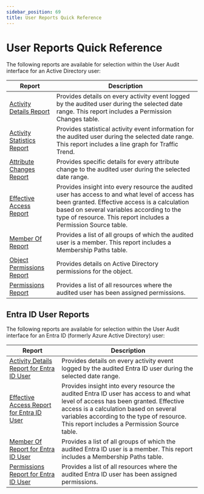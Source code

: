 ```yaml
---
sidebar_position: 69
title: User Reports Quick Reference
---
```


# User Reports Quick Reference

The following reports are available for selection within the User Audit interface for an Active Directory user:

| Report | Description |
| --- | --- |
| [Activity Details Report](ActivityDetails "Activity Details Report") | Provides details on every activity event logged by the audited user during the selected date range. This report includes a Permission Changes table. |
| [Activity Statistics Report](ActivityStatistics "Activity Statistics Report") | Provides statistical activity event information for the audited user during the selected date range. This report includes a line graph for Traffic Trend. |
| [Attribute Changes Report](AttributeChanges "Attribute Changes Report") | Provides specific details for every attribute change to the audited user during the selected date range. |
| [Effective Access Report](EffectiveAccess "Effective Access Report") | Provides insight into every resource the audited user has access to and what level of access has been granted. Effective access is a calculation based on several variables according to the type of resource. This report includes a Permission Source table. |
| [Member Of Report](MemberOf "Member Of Report") | Provides a list of all groups of which the audited user is a member. This report includes a Membership Paths table. |
| [Object Permissions Report](ObjectPermissions "Object Permissions Report") | Provides details on Active Directory permissions for the object. |
| [Permissions Report](Permissions "Permissions Report") | Provides a list of all resources where the audited user has been assigned permissions. |

## Entra ID User Reports

The following reports are available for selection within the User Audit interface for an Entra ID (formerly Azure Active Directory) user:

| Report | Description |
| --- | --- |
| [Activity Details Report for Entra ID User](EntraID/ActivityDetails "Activity Details Report for Entra ID User") | Provides details on every activity event logged by the audited Entra ID user during the selected date range. |
| [Effective Access Report for Entra ID User](EntraID/EffectiveAccess "Effective Access Report for Entra ID User") | Provides insight into every resource the audited Entra ID user has access to and what level of access has been granted. Effective access is a calculation based on several variables according to the type of resource. This report includes a Permission Source table. |
| [Member Of Report for Entra ID User](EntraID/MemberOf "Member Of Report for Entra ID User") | Provides a list of all groups of which the audited Entra ID user is a member. This report includes a Membership Paths table. |
| [Permissions Report for Entra ID User](EntraID/Permissions "Permissions Report for Entra ID User") | Provides a list of all resources where the audited Entra ID user has been assigned permissions. |